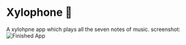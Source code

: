 
# Xylophone 🎹
A xylohpne app which plays all the seven notes of music.
screenshot:
![Finished App](https://github.com/londonappbrewery/Images/blob/master/xylophone-flutter.png)



